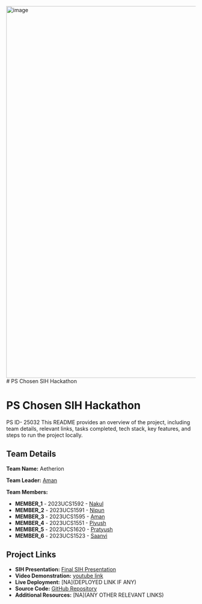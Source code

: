 <img width="1918" height="986" alt="image" src="https://github.com/user-attachments/assets/eb084f90-40b5-42f3-a1fd-8cdae965b490" /># PS Chosen SIH Hackathon

# PS Chosen SIH Hackathon
PS ID- 25032
This README provides an overview of the project, including team details, relevant links, tasks completed, tech stack, key features, and steps to run the project locally.

## Team Details

**Team Name:** Aetherion

**Team Leader:** [Aman](https://github.com/amanpandey2587)

**Team Members:**

- **MEMBER_1** - 2023UCS1592 - [Nakul](https://github.com/Nakul102)
- **MEMBER_2** - 2023UCS1591 - [Nipun](https://github.com/Nipun-Yv)
- **MEMBER_3** - 2023UCS1595 - [Aman](https://github.com/amanpandey2587)
- **MEMBER_4** - 2023UCS1551 - [Piyush](https://github.com/YSH-005)
- **MEMBER_5** - 2023UCS1620 - [Pratyush](https://github.com/PratyushChaudhary)
- **MEMBER_6** - 2023UCS1523 - [Saanvi](https://github.com/Sy-anony)

## Project Links

- **SIH Presentation:** [Final SIH Presentation](https://docs.google.com/presentation/d/18u79_0KHKilIN36uDSMZE1zIbbRaR312VHuYhvv0yeY/edit?usp=sharing)
- **Video Demonstration:** [youtube link](https://youtu.be/uXzFk-swRdA)
- **Live Deployment:** [NA](DEPLOYED LINK IF ANY)
- **Source Code:** [GitHub Repository](https://github.com/Nipun-Yv/sih-2025)
- **Additional Resources:** [NA](ANY OTHER RELEVANT LINKS)

